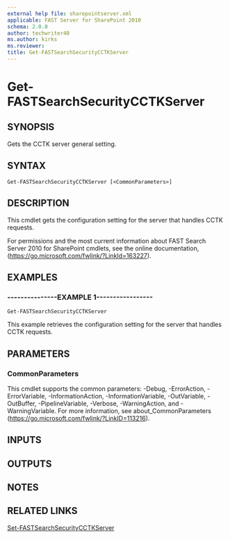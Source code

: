```yaml
---
external help file: sharepointserver.xml
applicable: FAST Server for SharePoint 2010
schema: 2.0.0
author: techwriter40
ms.author: kirks
ms.reviewer:
title: Get-FASTSearchSecurityCCTKServer
---
```


# Get-FASTSearchSecurityCCTKServer

## SYNOPSIS
Gets the CCTK server general setting.

## SYNTAX

```
Get-FASTSearchSecurityCCTKServer [<CommonParameters>]
```

## DESCRIPTION
This cmdlet gets the configuration setting for the server that handles CCTK requests.

For permissions and the most current information about FAST Search Server 2010 for SharePoint cmdlets, see the online documentation, (https://go.microsoft.com/fwlink/?LinkId=163227).

## EXAMPLES

### ---------------EXAMPLE 1-----------------
```
Get-FASTSearchSecurityCCTKServer
```

This example retrieves the configuration setting for the server that handles CCTK requests.

## PARAMETERS

### CommonParameters
This cmdlet supports the common parameters: -Debug, -ErrorAction, -ErrorVariable, -InformationAction, -InformationVariable, -OutVariable, -OutBuffer, -PipelineVariable, -Verbose, -WarningAction, and -WarningVariable. For more information, see about_CommonParameters (https://go.microsoft.com/fwlink/?LinkID=113216).

## INPUTS

## OUTPUTS

## NOTES

## RELATED LINKS

[Set-FASTSearchSecurityCCTKServer](Set-FASTSearchSecurityCCTKServer.md)

